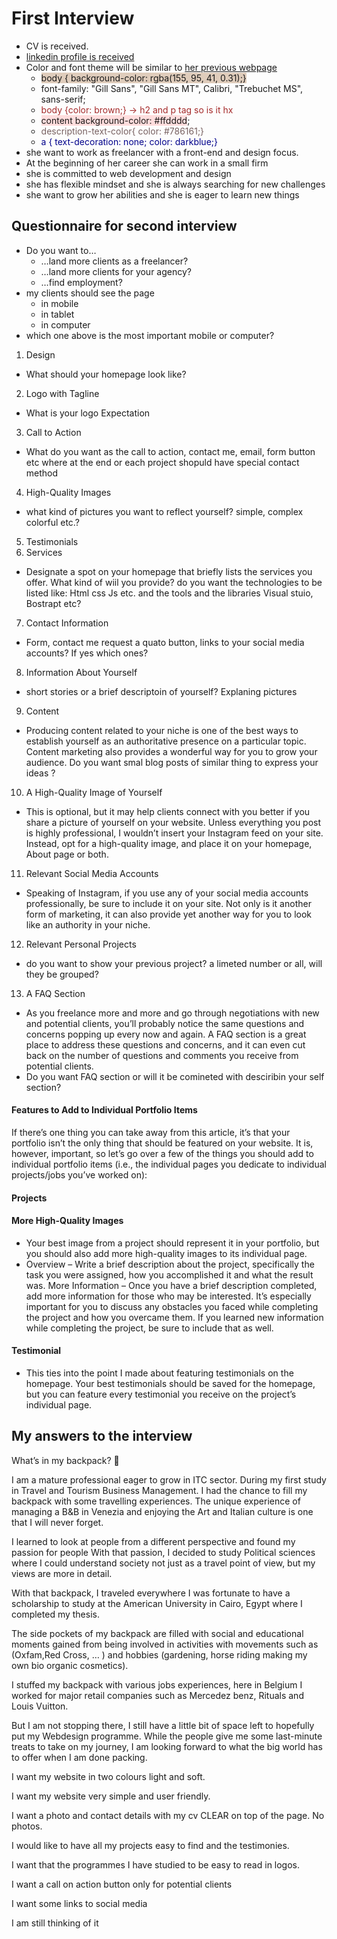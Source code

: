 # First Interview

- CV is received.
- [linkedin profile is received](https://www.linkedin.com/in/zenat-ikbal-495aa828/)
- Color and font theme will be similar to [her previous webpage](https://zm102.github.io/zenat/)
  - <span style="background-color: rgba(155, 95, 41, 0.31)">body {
    background-color: rgba(155, 95, 41, 0.31);} </span>
  - <span font-family="Gill Sans"> font-family: "Gill Sans", "Gill Sans MT", Calibri, "Trebuchet MS", sans-serif;</span>
  - <span style="color: brown"> body {color: brown;} -> h2 and p tag so is it hx</span>
  - <span style="background-color: #ffdddd">content background-color: #ffdddd</span>;
  - <span style="color:#786161">description-text-color{
    color: #786161;}</span>
  - <span style="color: darkblue"> a { text-decoration: none; color: darkblue;}</span>
- she want to work as freelancer with a front-end and design focus.
- At the beginning of her career she can work in a small firm
- she is committed to web development and design
- she has flexible mindset and she is always searching for new challenges
- she want to grow her abilities and she is eager to learn new things

## Questionnaire for second interview

- Do you want to…
  - …land more clients as a freelancer?
  - …land more clients for your agency?
  - …find employment?
- my clients should see the page
  - in mobile
  - in tablet
  - in computer
- which one above is the most important mobile or computer?

1.  Design

- What should your homepage look like?

2.  Logo with Tagline

- What is your logo Expectation

3.  Call to Action

- What do you want as the call to action, contact me, email, form button etc where at the end or each project shopuld have special contact method

4.  High-Quality Images

- what kind of pictures you want to reflect yourself? simple, complex colorful etc.?

5.  Testimonials
6.  Services

- Designate a spot on your homepage that briefly lists the services you offer. What kind of wiil you provide? do you want the technologies to be listed like: Html css Js etc. and the tools and the libraries Visual stuio, Bostrapt etc?

7.  Contact Information

- Form, contact me request a quato button, links to your social media accounts? If yes which ones?

8.  Information About Yourself

- short stories or a brief descriptoin of yourself? Explaning pictures

9.  Content

- Producing content related to your niche is one of the best ways to establish yourself as an authoritative presence on a particular topic. Content marketing also provides a wonderful way for you to grow your audience.
  Do you want smal blog posts of similar thing to express your ideas ?

10. A High-Quality Image of Yourself

- This is optional, but it may help clients connect with you better if you share a picture of yourself on your website. Unless everything you post is highly professional, I wouldn’t insert your Instagram feed on your site. Instead, opt for a high-quality image, and place it on your homepage, About page or both.

11. Relevant Social Media Accounts

- Speaking of Instagram, if you use any of your social media accounts professionally, be sure to include it on your site. Not only is it another form of marketing, it can also provide yet another way for you to look like an authority in your niche.

12. Relevant Personal Projects

- do you want to show your previous project? a limeted number or all, will they be grouped?

13. A FAQ Section

- As you freelance more and more and go through negotiations with new and potential clients, you’ll probably notice the same questions and concerns popping up every now and again. A FAQ section is a great place to address these questions and concerns, and it can even cut back on the number of questions and comments you receive from potential clients.
- Do you want FAQ section or will it be comineted with desciribin your self section?

#### Features to Add to Individual Portfolio Items

If there’s one thing you can take away from this article, it’s that your portfolio isn’t the only thing that should be featured on your website. It is, however, important, so let’s go over a few of the things you should add to individual portfolio items (i.e., the individual pages you dedicate to individual projects/jobs you’ve worked on):

#### Projects

#### More High-Quality Images

- Your best image from a project should represent it in your portfolio, but you should also add more high-quality images to its individual page.
- Overview – Write a brief description about the project, specifically the task you were assigned, how you accomplished it and what the result was.
  More Information – Once you have a brief description completed, add more information for those who may be interested. It’s especially important for you to discuss any obstacles you faced while completing the project and how you overcame them. If you learned new information while completing the project, be sure to include that as well.

#### Testimonial

- This ties into the point I made about featuring testimonials on the homepage. Your best testimonials should be saved for the homepage, but you can feature every testimonial you receive on the project’s individual page.

## My answers to the interview

What’s in my backpack? :school_satchel:

I am a mature professional eager to grow in ITC sector.
During my first study in Travel and Tourism Business Management. I had the chance to fill my backpack with some travelling experiences. The unique experience of managing a B&B in Venezia and enjoying the Art and Italian culture is one that I will never forget.

I learned to look at people from a different perspective and found my passion for people With that passion, I decided to study Political sciences where I could understand society not just as a travel point of view, but my views are more in detail.

With that backpack, I traveled everywhere I was fortunate to have a scholarship to study at the American University in Cairo, Egypt where I completed my thesis.

The side pockets of my backpack are filled with social and educational moments gained from being involved in activities with movements such as (Oxfam,Red Cross, … ) and hobbies (gardening, horse riding making my own bio organic cosmetics).

I stuffed my backpack with various jobs experiences, here in Belgium I worked for major retail companies such as Mercedez benz, Rituals and Louis Vuitton.

But I am not stopping there, I still have a little bit of space left to hopefully put my Webdesign programme. While the people give me some last-minute treats to take on my journey, I am looking forward to what the big world has to offer when I am done packing.

I want my website in two colours light and soft.

I want my website very simple and user friendly.

I want a photo and contact details with my cv CLEAR on top of the page. No photos.

I would like to have all my projects easy to find and the testimonies.

I want that the programmes I have studied to be easy to read in logos.

I want a call on action button only for potential clients

I want some links to social media

I am still thinking of it
